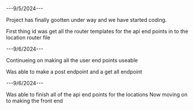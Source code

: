---9/5/2024---

Project has finally gootten under way and we have started coding.

First thing id was get all the router templates for the api end points in to the location router file

---9/6/2024---

Continueing on making all the user end points useable

Was able to make a post endpoint and a get all endpoint

---9/6/2024---

Was able to finish all of the api end points for the locations
Now moving on to making the front end

